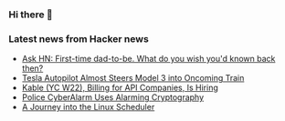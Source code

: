 ### Hi there 👋

<!--
**arashid-sh/arashid-sh** is a ✨ _special_ ✨ repository because its `README.md` (this file) appears on your GitHub profile.

Here are some ideas to get you started:

- 🔭 I’m currently working on ...
- 🌱 I’m currently learning ...
- 👯 I’m looking to collaborate on ...
- 🤔 I’m looking for help with ...
- 💬 Ask me about ...
- 📫 How to reach me: ...
- 😄 Pronouns: ...
- ⚡ Fun fact: ...
-->

### Latest news from Hacker news
<!-- BLOG-POST-LIST:START -->
- [Ask HN: First-time dad-to-be. What do you wish you&#39;d known back then?](https://news.ycombinator.com/item?id=31976803)
- [Tesla Autopilot Almost Steers Model 3 into Oncoming Train](https://www.thedrive.com/news/watch-as-teslas-autopilot-almost-steers-model-3-into-oncoming-train)
- [Kable &lpar;YC W22&rpar;, Billing for API Companies, Is Hiring](https://kable.io)
- [Police CyberAlarm Uses Alarming Cryptography](https://scottarc.blog/2022/07/04/police-cyberalarm-uses-alarming-cryptography/)
- [A Journey into the Linux Scheduler](https://blog.maxgio.me/posts/linux-scheduler-journey/)
<!-- BLOG-POST-LIST:END -->
